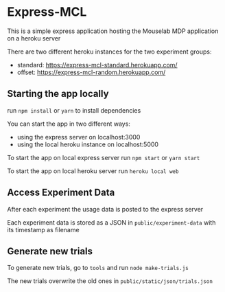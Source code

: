 # Express-MCL

This is a simple express application hosting the Mouselab MDP application on a heroku server

There are two different heroku instances for the two experiment groups:
- standard: https://express-mcl-standard.herokuapp.com/
- offset: https://express-mcl-random.herokuapp.com/

## Starting the app locally

run `npm install` or `yarn` to install dependencies

You can start the app in two different ways:
- using the express server on localhost:3000
- using the local heroku instance on localhost:5000

To start the app on local express server run `npm start` or `yarn start`

To start the app on local heroku server run `heroku local web`

## Access Experiment Data

After each experiment the usage data is posted to the express server

Each experiment data is stored as a JSON in `public/experiment-data` with its timestamp as filename


## Generate new trials

To generate new trials, go to  `tools` and run `node make-trials.js`

The new trials overwrite the old ones in `public/static/json/trials.json`
